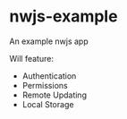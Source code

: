 # nwjs-example
An example nwjs app

Will feature:
- Authentication
- Permissions
- Remote Updating
- Local Storage